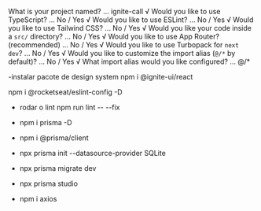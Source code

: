 What is your project named? ... ignite-call
√ Would you like to use TypeScript? ... No / Yes
√ Would you like to use ESLint? ... No / Yes
√ Would you like to use Tailwind CSS? ... No / Yes
√ Would you like your code inside a `src/` directory? ... No / Yes
√ Would you like to use App Router? (recommended) ... No / Yes
√ Would you like to use Turbopack for `next dev`? ... No / Yes
√ Would you like to customize the import alias (`@/*` by default)? ... No / Yes
√ What import alias would you like configured? ... @/\*

-instalar pacote de design system
npm i @ignite-ui/react

npm i @rocketseat/eslint-config -D

- rodar o lint npm run lint -- --fix

- npm i prisma -D
- npm i @prisma/client
- npx prisma init --datasource-provider SQLite
- npx prisma migrate dev
- npx prisma studio

- npm i axios
